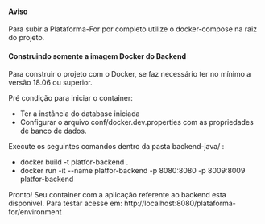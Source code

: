 #### Aviso

Para subir a Plataforma-For por completo  utilize o docker-compose na raiz do projeto.

#### Construindo somente a imagem Docker do Backend
Para construir o projeto com o Docker, se faz necessário ter no mínimo a versão 18.06 ou superior. 

Pré condição para iniciar o container:
  - Ter a instância do database iniciada
  - Configurar o arquivo conf/docker.dev.properties com as propriedades de banco de dados.

Execute os seguintes comandos dentro da pasta backend-java/ :
 - docker build -t platfor-backend .
 - docker run -it --name platfor-backend -p 8080:8080 -p 8009:8009 platfor-backend

Pronto! Seu container com a aplicação referente ao backend esta disponivel.
Para testar acesse em: http://localhost:8080/plataforma-for/environment
